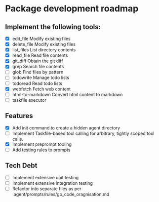 # Package development roadmap

## Implement the following tools: 
- [x] edit_file	Modify existing files
- [x] delete_file	Modify existing files
- [x] list_files	List directory contents
- [x] read_file	Read file contents
- [x] git_diff Obtain the git diff
- [x] grep	Search file contents
- [ ] glob	Find files by pattern
- [ ] todowrite	Manage todo lists
- [ ] todoread	Read todo lists
- [x] webfetch	Fetch web content
- [ ] html-to-markdown Convert html content to markdown
- [ ] taskfile executor

## Features

- [x] Add init command to create a hidden agent directory
- [ ] Implement Taskfile-based tool calling for arbitrary, tightly scoped tool calls.
- [x] Implement preprompt tooling
- [ ] Add testing rules to prompts

## Tech Debt

- [ ] Implement extensive unit testing
- [ ] Implement extensive integration testing
- [ ] Refactor into separate files as per .agent/prompts/rules/go_code_oragnisation.md